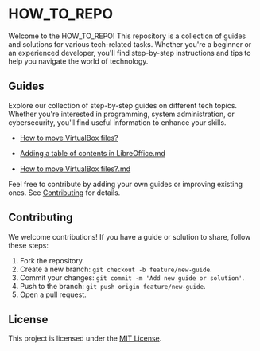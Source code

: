 # HOW_TO_REPO

Welcome to the HOW_TO_REPO! This repository is a collection of guides and solutions for various tech-related tasks. Whether you're a beginner or an experienced developer, you'll find step-by-step instructions and tips to help you navigate the world of technology.


## Guides

Explore our collection of step-by-step guides on different tech topics. Whether you're interested in programming, system administration, or cybersecurity, you'll find useful information to enhance your skills.

- [How to move VirtualBox files?](/Files/https://github.com/W4W1R3/HOW_TO-_REPO/blob/main/How%20to%20move%20VirtualBox%20files%3F.md)

- [Adding a table of contents in LibreOffice.md](/Files/https://github.com/W4W1R3/HOW_TO-_REPO/blob/main/Adding%20a%20table%20of%20contents%20in%20LibreOffice.md)

- [How to move VirtualBox files?.md](/Files/https://github.com/W4W1R3/HOW_TO-_REPO/blob/main/How%20to%20move%20VirtualBox%20files%3F.md)




Feel free to contribute by adding your own guides or improving existing ones. See [Contributing](#contributing) for details.


## Contributing

We welcome contributions! If you have a guide or solution to share, follow these steps:

1. Fork the repository.
2. Create a new branch: `git checkout -b feature/new-guide`.
3. Commit your changes: `git commit -m 'Add new guide or solution'`.
4. Push to the branch: `git push origin feature/new-guide`.
5. Open a pull request.


## License

This project is licensed under the [MIT License](LICENSE).
